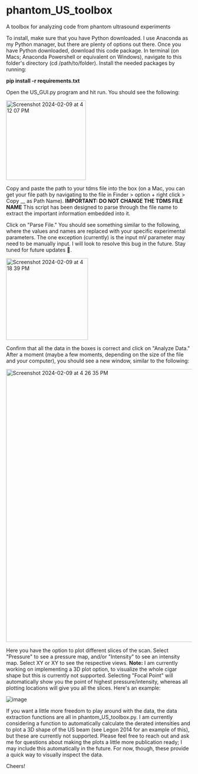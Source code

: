 # phantom_US_toolbox
A toolbox for analyzing code from phantom ultrasound experiments

To install, make sure that you have Python downloaded. I use Anaconda as my Python manager, but there are plenty of options out there. Once you have Python downloaded, download this code package. In terminal (on Macs; Anaconda Powershell or equivalent on Windows), navigate to this folder's directory (cd /path/to/folder). Install the needed packages by running:

**pip install -r requirements.txt**

Open the US_GUI.py program and hit run. You should see the following: 

<img width="216" alt="Screenshot 2024-02-09 at 4 12 07 PM" src="https://github.com/jkosnoff/phantom_US_toolbox/assets/70274595/a54806d8-37f4-4aac-a26b-ae24605c9d08">

Copy and paste the path to your tdms file into the box (on a Mac, you can get your file path by navigating to the file in Finder > option + right click > Copy __ as Path Name). **IMPORTANT: DO NOT CHANGE THE TDMS FILE NAME** This script has been designed to parse through the file name to extract the important information embedded into it. 

Click on "Parse File." You should see something similar to the following, where the values and names are replaced with your specific experimental parameters. The one exception (currently) is the input mV parameter may need to be manually input. I will look to resolve this bug in the future. Stay tuned for future updates 🙌.

<img width="222" alt="Screenshot 2024-02-09 at 4 18 39 PM" src="https://github.com/jkosnoff/phantom_US_toolbox/assets/70274595/880f96ae-3917-427b-bd70-82f7465a28dd">

Confirm that all the data in the boxes is correct and click on "Analyze Data." After a moment (maybe a few moments, depending on the size of the file and your computer), you should see a new window, similar to the following: 

<img width="741" alt="Screenshot 2024-02-09 at 4 26 35 PM" src="https://github.com/jkosnoff/phantom_US_toolbox/assets/70274595/d0240905-12c9-421d-b281-a016346227ce">

Here you have the option to plot different slices of the scan. Select "Pressure" to see a pressure map, and/or "Intensity" to see an intensity map. Select XY or XY to see the respective views. **Note:** I am currently working on implementing a 3D plot option, to visualize the whole cigar shape but this is currently not supported. Selecting "Focal Point" will automatically show you the point of highest pressure/intensity, whereas all plotting locations will give you all the slices. Here's an example: 

![image](https://github.com/jkosnoff/phantom_US_toolbox/assets/70274595/472ef5bf-e8fb-4791-8577-4f915362748a)

If you want a little more freedom to play around with the data, the data extraction functions are all in phantom_US_toolbox.py. I am currently considering a function to automatically calculate the derated intensities and to plot a 3D shape of the US beam (see Legon 2014 for an example of this), but these are currently not supported. Please feel free to reach out and ask me for questions about making the plots a little more publication ready; I may include this automatically in the future. For now, though, these provide a quick way to visually inspect the data. 

Cheers!
